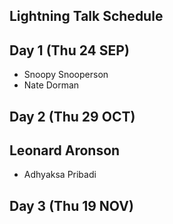 ## Lightning Talk Schedule

## Day 1 (Thu 24 SEP)

* Snoopy Snooperson
* Nate Dorman

## Day 2 (Thu 29 OCT)
## Leonard Aronson

* Adhyaksa Pribadi

## Day 3 (Thu 19 NOV)
